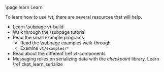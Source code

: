 \page learn Learn

To learn how to use \vt, there are several resources that will help.

  - Learn \subpage vt-build
  - Walk through the \subpage tutorial
  - Read the small example programs
    - Read the \subpage examples walk-through
    - Examine `vt/examples/*`
  - Read about the different \ref vt-components
  - Messaging relies on serializing data with the *checkpoint* library. Learn \ref ckpt_learn_serialize

